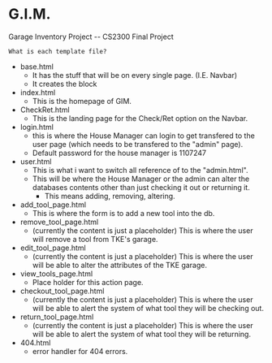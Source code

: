 # G.I.M.
Garage Inventory Project -- CS2300 Final Project

    What is each template file?
- base.html
  - It has the stuff that will be on every single page. (I.E. Navbar)
  - It creates the block
- index.html
  - This is the homepage of GIM.
- CheckRet.html
  - This is the landing page for the Check/Ret option on the Navbar.
- login.html
  - this is where the House Manager can login to get transfered to the user page (which needs to be transfered to the "admin" page).
  - Default password for the house manager is 1107247
- user.html
  - This is what i want to switch all reference of to the "admin.html".
  - This will be where the House Manager or the admin can alter the databases contents other than just checking it out or returning it. 
      - This means adding, removing, altering.
- add_tool_page.html
  - This is where the form is to add a new tool into the db.
- remove_tool_page.html
  - (currently the content is just a placeholder) This is where the user will remove a tool from TKE's garage.
- edit_tool_page.html
  - (currently the content is just a placeholder) This is where the user will be able to alter the attributes of the TKE garage.
- view_tools_page.html
  - Place holder for this action page.
- checkout_tool_page.html
  - (currently the content is just a placeholder) This is where the user will be able to alert the system of what tool they will be checking out.
- return_tool_page.html
  - (currently the content is just a placeholder) This is where the user will be able to alert the system of what tool they will be returning.
- 404.html
  - error handler for 404 errors.
 
